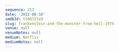 ```yaml
---
sequence: 213
date: '2012-08-10'
imdbId: tt0071519
slug: frankenstein-and-the-monster-from-hell-1974
venue: null
venueNotes: null
medium: Netflix
mediumNotes: null
---
```


